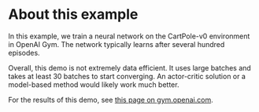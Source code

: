 # About this example

In this example, we train a neural network on the CartPole-v0 environment in OpenAI Gym. The network typically learns after several hundred episodes.

Overall, this demo is not extremely data efficient. It uses large batches and takes at least 30 batches to start converging. An actor-critic solution or a model-based method would likely work much better.

For the results of this demo, see [this page on gym.openai.com](https://gym.openai.com/evaluations/eval_FqqFwuCSzeWrqZE5YUVDg).
